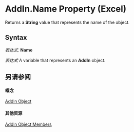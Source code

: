 
# AddIn.Name Property (Excel)

Returns a  **String** value that represents the name of the object.


## Syntax

 _表达式_. **Name**

 _表达式_ A variable that represents an **AddIn** object.


## 另请参阅


#### 概念


[AddIn Object](ad26800d-5342-fb4c-01f3-05b7eceb7ffd.md)
#### 其他资源


[AddIn Object Members](http://msdn.microsoft.com/library/b12f1193-e251-5f71-508f-3d348109f5a6%28Office.15%29.aspx)